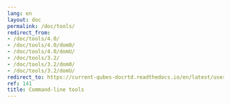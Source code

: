 ```yaml
---
lang: en
layout: doc
permalink: /doc/tools/
redirect_from:
- /doc/tools/4.0/
- /doc/tools/4.0/dom0/
- /doc/tools/4.0/domU/
- /doc/tools/3.2/
- /doc/tools/3.2/dom0/
- /doc/tools/3.2/domU/
redirect_to: https://current-qubes-docrtd.readthedocs.io/en/latest/user/reference/tools.html
ref: 141
title: Command-line tools
---
```

